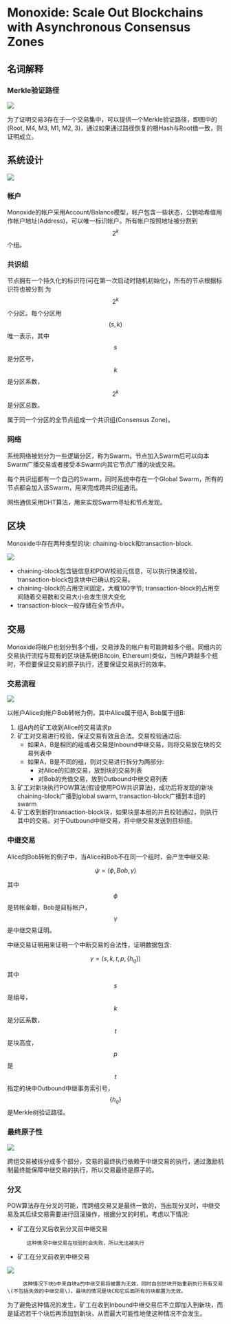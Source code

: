 # Monoxide: Scale Out Blockchains with Asynchronous Consensus Zones

## 名词解释

### Merkle验证路径

![](../.gitbook/assets/merkle_path.png)

为了证明交易3存在于一个交易集中，可以提供一个Merkle验证路径，即图中的\(Root, M4, M3, M1, M2, 3\)，通过如果通过路径恢复的根Hash与Root值一致，则证明成立。

## 系统设计

![](../.gitbook/assets/monoxide_arch.png)

### 帐户

Monoxide的帐户采用Account/Balance模型，帐户包含一些状态，公钥哈希值用作帐户地址\(Address\)，可以唯一标识帐户。所有帐户按照地址被分割到$$2^k$$ 个组。

### 共识组

节点拥有一个持久化的标识符\(可在第一次启动时随机初始化\)，所有的节点根据标识符也被分割 为 $$2^k$$个分区。每个分区用 $$(s,k)$$ 唯一表示，其中 $$s$$ 是分区号， $$k$$ 是分区系数， $$2^k$$ 是分区总数。

属于同一个分区的全节点组成一个共识组\(Consensus Zone\)。

###  网络

系统网络被划分为一些逻辑分区，称为Swarm。节点加入Swarm后可以向本Swarm广播交易或者接受本Swarm内其它节点广播的块或交易。

每个共识组都有一个自己的Swarm，同时系统中存在一个Global Swarm，所有的节点都会加入该Swarm，用来完成跨共识组通讯。

网络通信采用DHT算法，用来实现Swarm寻址和节点发现。

## 区块

Monoxide中存在两种类型的块: chaining-block和transaction-block. 

![](../.gitbook/assets/block_structure.png)

* chaining-block包含链信息和POW校验元信息，可以执行快速校验，transaction-block包含块中已确认的交易。
* chaining-block的占用空间固定，大概100字节; transaction-block的占用空间随着交易数和交易大小会发生很大变化
* transaction-block一般存储在全节点中。

## 交易

Monoxide将帐户也划分到多个组，交易涉及的帐户有可能跨越多个组。同组内的交易执行流程与现有的区块链系统\(Bitcoin, Ethereum\)类似，当帐户跨越多个组时，不但要保证交易的原子执行，还要保证交易执行的效率。

### 交易流程

![](../.gitbook/assets/monoxide_tx.png)

以帐户Alice向帐户Bob转帐为例，其中Alice属于组A, Bob属于组B:

1. 组A内的矿工收到Alice的交易请求p
2. 矿工对交易进行校验，保证交易有效且合法。交易校验通过后:
   * 如果A，B是相同的组或者交易是Inbound中继交易，则将交易放在块的交易列表中
   * 如果A，B是不同的组，则对交易进行拆分为两部分:
     * 对Alice的扣款交易，放到块的交易列表
     * 对Bob的充值交易，放到Outbound中继交易列表
3. 矿工对新块执行POW算法\(假设使用POW共识算法\)，成功后将发现的新块chaining-block广播到global swarm, transaction-block广播到本组的swarm
4. 矿工收到新的transaction-block块，如果块是本组的并且校验通过，则执行其中的交易。对于Outbound中继交易，将中继交易发送到目标组。

### 中继交易

Alice向Bob转帐的例子中，当Alice和Bob不在同一个组时，会产生中继交易:

$$
\psi=(\phi,Bob,\gamma)
$$

其中 $$\phi$$ 是转帐金额，Bob是目标帐户， $$\gamma$$ 是中继交易证明。

中继交易证明用来证明一个中断交易的合法性，证明数据包含:

$$
\gamma=(s,k,t,p,\{h_q\})
$$

其中$$s$$ 是组号，$$k$$ 是分区系数， $$t$$ 是块高度， $$p$$ 是 $$t$$ 指定的块中Outbound中继事务索引号， $$\{h_q\}$$ 是Merkle树验证路径。

### 最终原子性

![](../.gitbook/assets/monoxide_tx.png)

跨组交易被拆分成多个部分，交易的最终执行依赖于中继交易的执行，通过激励机制最终能保障中继交易的执行，所以交易最终是原子的。

### 分叉

POW算法存在分叉的可能，而跨组交易又是最终一致的，当出现分叉时，中继交易及其后续交易需要进行回滚操作，根据分叉的时机，考虑以下情况:

* 矿工在分叉后收到分叉前中继交易

         这种情况中继交易在校验时会失败，所以无法被执行

* 矿工在分叉前收到中继交易

![](../.gitbook/assets/monoxide_relay_transaction_fork.png)

         这种情况下块b中来自块a的中继交易将被置为无效，同时自创世块开始重新执行所有交易\(不包括失效的中继交易\)。最块的情况是块C和它后面所有的块都置为无效。

为了避免这种情况的发生，矿工在收到Inbound中继交易后不立即加入到新块，而是延迟若干个块后再添加到新块，从而最大可能性地使这种情况不会发生。



